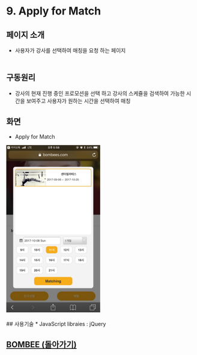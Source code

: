 # 9. Apply for Match

## 페이지 소개
* 사용자가 강사를 선택하여 매칭을 요청 하는 페이지
<br><br>
## 구동원리
* 강사의 현재 진행 중인 프로모션을 선택 하고 강사의 스케쥴을 검색하여 가능한 시간을 보여주고 사용자가 원하는 시간을 선택하여 매칭
## 화면
- Apply for Match

<img src="../Image/친구신청.jpg" width="250">
<br><br>
## 사용기술
* JavaScript libraies : jQuery<br>

## [BOMBEE (돌아가기)](../../README.md)<br>
